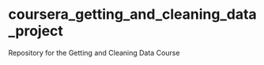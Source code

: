 coursera_getting_and_cleaning_data_project
==========================================

Repository for the Getting and Cleaning Data Course
